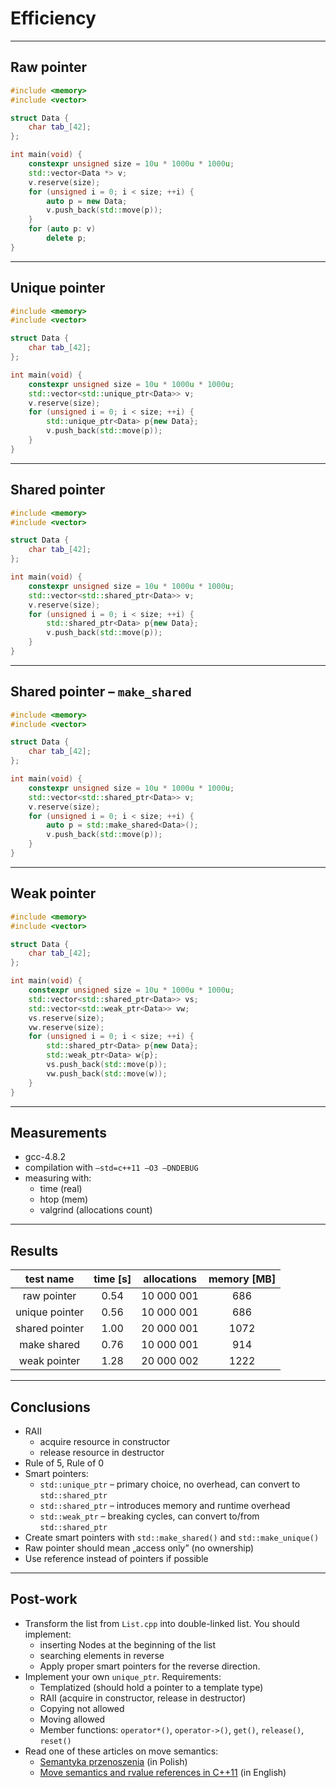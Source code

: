 ﻿<!-- .slide: data-background="#111111" -->

# Efficiency

___

## Raw pointer

```cpp
#include <memory>
#include <vector>

struct Data {
    char tab_[42];
};

int main(void) {
    constexpr unsigned size = 10u * 1000u * 1000u;
    std::vector<Data *> v;
    v.reserve(size);
    for (unsigned i = 0; i < size; ++i) {
        auto p = new Data;
        v.push_back(std::move(p));
    }
    for (auto p: v)
        delete p;
}
```

___

## Unique pointer

```cpp
#include <memory>
#include <vector>

struct Data {
    char tab_[42];
};

int main(void) {
    constexpr unsigned size = 10u * 1000u * 1000u;
    std::vector<std::unique_ptr<Data>> v;
    v.reserve(size);
    for (unsigned i = 0; i < size; ++i) {
        std::unique_ptr<Data> p{new Data};
        v.push_back(std::move(p));
    }
}
```

___

## Shared pointer

```cpp
#include <memory>
#include <vector>

struct Data {
    char tab_[42];
};

int main(void) {
    constexpr unsigned size = 10u * 1000u * 1000u;
    std::vector<std::shared_ptr<Data>> v;
    v.reserve(size);
    for (unsigned i = 0; i < size; ++i) {
        std::shared_ptr<Data> p{new Data};
        v.push_back(std::move(p));
    }
}
```

___

## Shared pointer – `make_shared`

```cpp
#include <memory>
#include <vector>

struct Data {
    char tab_[42];
};

int main(void) {
    constexpr unsigned size = 10u * 1000u * 1000u;
    std::vector<std::shared_ptr<Data>> v;
    v.reserve(size);
    for (unsigned i = 0; i < size; ++i) {
        auto p = std::make_shared<Data>();
        v.push_back(std::move(p));
    }
}
```

___

## Weak pointer

```cpp
#include <memory>
#include <vector>

struct Data {
    char tab_[42];
};

int main(void) {
    constexpr unsigned size = 10u * 1000u * 1000u;
    std::vector<std::shared_ptr<Data>> vs;
    std::vector<std::weak_ptr<Data>> vw;
    vs.reserve(size);
    vw.reserve(size);
    for (unsigned i = 0; i < size; ++i) {
        std::shared_ptr<Data> p{new Data};
        std::weak_ptr<Data> w{p};
        vs.push_back(std::move(p));
        vw.push_back(std::move(w));
    }
}
```

___

## Measurements

* <!-- .element: class="fragment fade-in" --> gcc-4.8.2
* <!-- .element: class="fragment fade-in" --> compilation with <code>–std=c++11 –O3 –DNDEBUG</code>
* <!-- .element: class="fragment fade-in" --> measuring with:
  * <!-- .element: class="fragment fade-in" --> time (real)
  * <!-- .element: class="fragment fade-in" --> htop (mem)
  * <!-- .element: class="fragment fade-in" --> valgrind (allocations count)

___

## Results

| test name      | time [s] | allocations | memory [MB] |
|:--------------:|:--------:|:-----------:|:-----------:|
| raw pointer  <!-- .element: class="fragment fade-in" -->  | 0.54    <!-- .element: class="fragment fade-in" --> | 10 000 001 <!-- .element: class="fragment fade-in" --> | 686 <!-- .element: class="fragment fade-in" -->       |
| unique pointer <!-- .element: class="fragment fade-in" --> | 0.56 <!-- .element: class="fragment fade-in" -->    | 10 000 001 <!-- .element: class="fragment fade-in" --> | 686 <!-- .element: class="fragment fade-in" -->        |
| shared pointer <!-- .element: class="fragment fade-in" --> | 1.00  <!-- .element: class="fragment fade-in" -->   | 20 000 001 <!-- .element: class="fragment fade-in" --> | 1072  <!-- .element: class="fragment fade-in" -->      |
| make shared  <!-- .element: class="fragment fade-in" -->  | 0.76 <!-- .element: class="fragment fade-in" -->    | 10 000 001 <!-- .element: class="fragment fade-in" --> | 914 <!-- .element: class="fragment fade-in" -->        |
| weak pointer <!-- .element: class="fragment fade-in" -->  | 1.28  <!-- .element: class="fragment fade-in" -->   | 20 000 002 <!-- .element: class="fragment fade-in" --> | 1222 <!-- .element: class="fragment fade-in" -->       |

___

## Conclusions

* <!-- .element: class="fragment fade-in" --> RAII
  * <!-- .element: class="fragment fade-in" --> acquire resource in constructor
  * <!-- .element: class="fragment fade-in" --> release resource in destructor
* <!-- .element: class="fragment fade-in" --> Rule of 5, Rule of 0
* <!-- .element: class="fragment fade-in" --> Smart pointers:
  * <!-- .element: class="fragment fade-in" --> <code>std::unique_ptr</code> – primary choice, no overhead, can convert to <code>std::shared_ptr</code>
  * <!-- .element: class="fragment fade-in" --> <code>std::shared_ptr</code> – introduces memory and runtime overhead
  * <!-- .element: class="fragment fade-in" --> <code>std::weak_ptr</code> – breaking cycles, can convert to/from <code>std::shared_ptr</code>
* <!-- .element: class="fragment fade-in" --> Create smart pointers with <code>std::make_shared()</code> and <code>std::make_unique()</code>
* <!-- .element: class="fragment fade-in" --> Raw pointer should mean „access only” (no ownership)
* <!-- .element: class="fragment fade-in" --> Use reference instead of pointers if possible

___

## Post-work

* <!-- .element: class="fragment fade-in" --> Transform the list from <code>List.cpp</code> into double-linked list. You should implement:
  * <!-- .element: class="fragment fade-in" --> inserting Nodes at the beginning of the list
  * <!-- .element: class="fragment fade-in" --> searching elements in reverse
  * <!-- .element: class="fragment fade-in" --> Apply proper smart pointers for the reverse direction.
* <!-- .element: class="fragment fade-in" --> Implement your own <code>unique_ptr</code>. Requirements:
  * <!-- .element: class="fragment fade-in" --> Templatized (should hold a pointer to a template type)
  * <!-- .element: class="fragment fade-in" --> RAII (acquire in constructor, release in destructor)
  * <!-- .element: class="fragment fade-in" --> Copying not allowed
  * <!-- .element: class="fragment fade-in" --> Moving allowed
  * <!-- .element: class="fragment fade-in" --> Member functions: <code>operator*()</code>, <code>operator->()</code>, <code>get()</code>, <code>release()</code>, <code>reset()</code>
* <!-- .element: class="fragment fade-in" --> Read one of these articles on move semantics:
  * <!-- .element: class="fragment fade-in" --> <a href="https://infotraining.bitbucket.io/cpp-11/move.html">Semantyka przenoszenia</a> (in Polish)
  * <!-- .element: class="fragment fade-in" --> <a href="https://www.cprogramming.com/c++11/rvalue-references-and-move-semantics-in-c++11.html">Move semantics and rvalue references in C++11</a> (in English)
